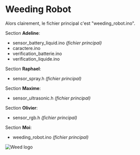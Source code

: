 # Weeding Robot
Alors clairement, le fichier principal c'est "weeding_robot.ino". <br/>

Section __Adeline__: <br/>
+ sensor_battery_liquid.ino _(fichier principal)_<br/>
+ caractere.ino<br/>
+ verification_batterie.ino<br/>
+ verification_liquide.ino<br/>

Section __Raphael__:<br/>
+ sensor_spray.h _(fichier principal)_<br/>

Section __Maxime__:
+ sensor_ultrasonic.h _(fichier principal)_<br/>

Section __Olivier__: <br/>
+ sensor_rgb.h _(fichier principal)_<br/>

Section __Moi__: <br/>
+ weeding_robot.ino _(fichier principal)_<br/>
  
![Weed logo](https://images.unsplash.com/photo-1519181236443-b175d4c3ca1d?ixlib=rb-1.2.1&ixid=eyJhcHBfaWQiOjEyMDd9&auto=format&fit=crop&w=1350&q=80 "weed logo")
